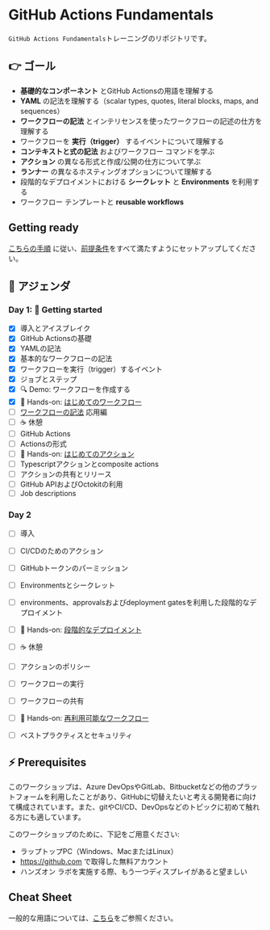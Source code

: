 # GitHub Actions Fundamentals

`GitHub Actions Fundamentals`トレーニングのリポジトリです。

## 👉 ゴール

- __基礎的なコンポーネント__ とGitHub Actionsの用語を理解する
- __YAML__ の記法を理解する（scalar types, quotes, literal blocks, maps, and sequences）
- __ワークフローの記法__ とインテリセンスを使ったワークフローの記述の仕方を理解する
- ワークフローを __実行（trigger）__ するイベントについて理解する
- __コンテキストと式の記法__ およびワークフロー コマンドを学ぶ
- __アクション__ の異なる形式と作成/公開の仕方について学ぶ
- __ランナー__ の異なるホスティングオプションについて理解する
- 段階的なデプロイメントにおける __シークレット__ と __Environments__ を利用する
- ワークフロー テンプレートと __reusable workflows__

## Getting ready

[こちらの手順](GettingReady.md) に従い、[前提条件](#-prerequisites)をすべて満たすようにセットアップしてください。

## 📆 アジェンダ

### Day 1: 🚀 Getting started

- [x] 導入とアイスブレイク
- [x] GitHub Actionsの基礎
- [x] YAMLの記法
- [x] 基本的なワークフローの記法
- [x] ワークフローを実行（trigger）するイベント
- [x] ジョブとステップ
- [x] :mag: Demo: ワークフローを作成する
- [x] 🔨 Hands-on: [はじめてのワークフロー](hol/01-My-first-workflow-ja.md)
- [ ] [ワークフローの記法](https://docs.github.com/en/actions/using-workflows/workflow-syntax-for-github-actions) 応用編
- [ ] :coffee: 休憩
- [ ] GitHub Actions
- [ ] Actionsの形式
- [ ] 🔨 Hands-on: [はじめてのアクション](hol/02-My-first-action-ja.md)
- [ ] Typescriptアクションとcomposite actions
- [ ] アクションの共有とリリース
- [ ] GitHub APIおよびOctokitの利用
- [ ] Job descriptions

### Day 2
- [ ] 導入
- [ ] CI/CDのためのアクション
- [ ] GitHubトークンのパーミッション
- [ ] Environmentsとシークレット
- [ ] environments、approvalsおよびdeployment gatesを利用した段階的なデプロイメント
- [ ] 🔨 Hands-on: [段階的なデプロイメント](hol/03-Staged-deployments-ja.md)
- [ ] :coffee: 休憩
- [ ] アクションのポリシー
- [ ] ワークフローの実行
- [ ] ワークフローの共有
- [ ] 🔨 Hands-on: [再利用可能なワークフロー](hol/04-Reusable-workflows-ja.md)
- [ ] ベストプラクティスとセキュリティ


## ⚡ Prerequisites

このワークショップは、Azure DevOpsやGitLab、Bitbucketなどの他のプラットフォームを利用したことがあり、GitHubに切替えたいと考える開発者に向けて構成されています。また、gitやCI/CD、DevOpsなどのトピックに初めて触れる方にも適しています。

このワークショップのために、下記をご用意ください:

- ラップトップPC（Windows、MacまたはLinux）
- https://github.com で取得した無料アカウント
- ハンズオン ラボを実施する際、もう一つディスプレイがあると望ましい

## Cheat Sheet
一般的な用語については、[こちら](./CheatSheet.md)をご参照ください。

